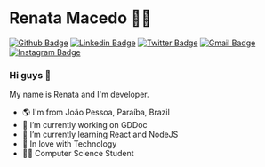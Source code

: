 # Renata Macedo :woman_technologist:

[![Github Badge](https://img.shields.io/badge/-Github-000?style=flat-square&logo=Github&logoColor=white&link=https://github.com/lucasgdb)](https://github.com/macedo-developer)
[![Linkedin Badge](https://img.shields.io/badge/-LinkedIn-blue?style=flat-square&logo=Linkedin&logoColor=white&link=https://www.linkedin.com/in/macedorenata/)](https://www.linkedin.com/in/macedorenata/)
[![Twitter Badge](https://img.shields.io/badge/-Twitter-1ca0f1?style=flat-square&labelColor=1ca0f1&logo=twitter&logoColor=white&link=https://twitter.com/lgdbittencourt)](https://twitter.com/r_macedo77)
[![Gmail Badge](https://img.shields.io/badge/-Gmail-c14438?style=flat-square&logo=Gmail&logoColor=white&link=mailto:macedorenata.developer@gmail.com)](mailto:macedorenata.developer@gmail.com)
[![Instagram Badge](https://img.shields.io/badge/-Instagram-C13584?style=flat-square&labelColor=C13584&logo=instagram&logoColor=white&link=https://www.instagram.com/macedorenataa/)](https://www.instagram.com/macedorenataa/)

### Hi guys 👋

My name is Renata and I'm developer.
- 🌎 I'm from João Pessoa, Paraíba, Brazil
- 🔭 I’m currently working on GDDoc
- 🌱 I’m currently learning React and NodeJS
- 💙 In love with Technology
- :woman_student: Computer Science Student
